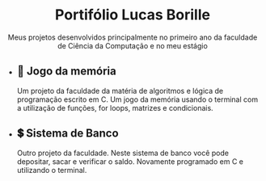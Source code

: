 <h1 align="center">Portifólio Lucas Borille</h1>
 
<p align="center">Meus projetos desenvolvidos principalmente no primeiro ano da faculdade de Ciência da Computação e no meu estágio</p>

- <h2> 🧠 Jogo da memória </h2>
  Um projeto da faculdade da matéria de algoritmos e lógica de programação escrito em C. Um jogo da memória usando o terminal com a utilização de funções, for loops, matrizes e condicionais.

- <h2> 💲 Sistema de Banco </h2>
  Outro projeto da faculdade. Neste sistema de banco você pode depositar, sacar e verificar o saldo. Novamente programado em C e utilizando o terminal.
